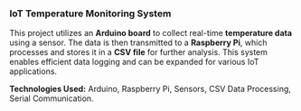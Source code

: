 ### **IoT Temperature Monitoring System**  

This project utilizes an **Arduino board** to collect real-time **temperature data** using a sensor. The data is then transmitted to a **Raspberry Pi**, which processes and stores it in a **CSV file** for further analysis. This system enables efficient data logging and can be expanded for various IoT applications.  

**Technologies Used:** Arduino, Raspberry Pi, Sensors, CSV Data Processing, Serial Communication.  
